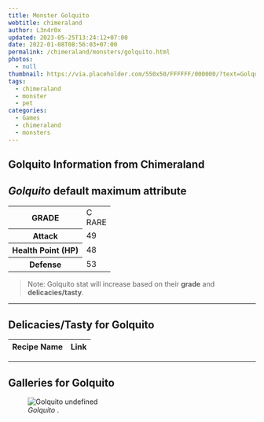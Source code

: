 ```yaml
---
title: Monster Golquito
webtitle: chimeraland
author: L3n4r0x
updated: 2023-05-25T13:24:12+07:00
date: 2022-01-08T08:56:03+07:00
permalink: /chimeraland/monsters/golquito.html
photos:
  - null
thumbnail: https://via.placeholder.com/550x50/FFFFFF/000000/?text=Golquito
tags:
  - chimeraland
  - monster
  - pet
categories:
  - Games
  - chimeraland
  - monsters
---
```


<link
  rel="stylesheet"
  href="https://rawcdn.githack.com/dimaslanjaka/Web-Manajemen/870a349/css/bootstrap-5-3-0-alpha3-wrapper.css"
/>
<section id="bootstrap-wrapper">
  <div data-bs-theme="dark">
    <h2>Golquito Information from Chimeraland</h2>
    <h2 id="attribute"><i>Golquito</i> default maximum attribute</h2>
    <div class="row">
      <div class="col mb-2">
        <div class="card">
          <div class="card-body">
            <table>
              <tr>
                <th>GRADE</th>
                <td>C <br /><span class="text-primary">RARE</span></td>
              </tr>
              <tr>
                <th>Attack</th>
                <td>49</td>
              </tr>
              <tr>
                <th>Health Point (HP)</th>
                <td>48</td>
              </tr>
              <tr>
                <th>Defense</th>
                <td>53</td>
              </tr>
            </table>
          </div>
        </div>
      </div>
    </div>
    <blockquote>
      Note: Golquito stat will increase based on their <b>grade</b> and
      <b>delicacies/tasty</b>.
    </blockquote>
    <hr />
    <h2 id="delicacies">Delicacies/Tasty for Golquito</h2>
    <div class="card">
      <div class="card-body">
        <div class="table-responsive">
          <table class="table table-striped">
            <thead>
              <tr>
                <th>Recipe Name</th>
                <th>Link</th>
              </tr>
            </thead>
            <tbody></tbody>
          </table>
        </div>
      </div>
    </div>
    <hr />
    <div id="gallery">
      <h2>Galleries for Golquito</h2>
      <div class="row">
        <div class="col-lg-6 col-12">
          <figure>
            <img
              src="https://www.webmanajemen.com/undefined"
              alt="Golquito undefined"
            />
            <figcaption><i>Golquito</i> .</figcaption>
          </figure>
        </div>
      </div>
    </div>
  </div>
</section>